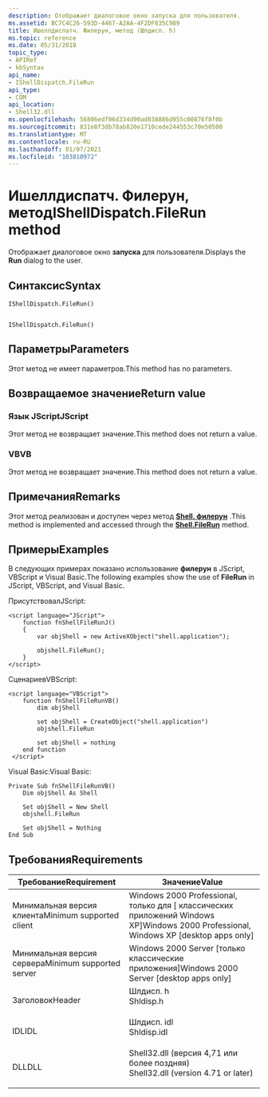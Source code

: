 ```yaml
---
description: Отображает диалоговое окно запуска для пользователя.
ms.assetid: BC7C4C26-593D-4467-A2AA-4F2DF835C989
title: Ишеллдиспатч. Филерун, метод (Шлдисп. h)
ms.topic: reference
ms.date: 05/31/2018
topic_type:
- APIRef
- kbSyntax
api_name:
- IShellDispatch.FileRun
api_type:
- COM
api_location:
- Shell32.dll
ms.openlocfilehash: 56806edf06d334d90ad038886d955c00876f8f0b
ms.sourcegitcommit: 831e8f3db78ab820e1710cede244553c70e50500
ms.translationtype: MT
ms.contentlocale: ru-RU
ms.lasthandoff: 01/07/2021
ms.locfileid: "103810972"
---
```

# <a name="ishelldispatchfilerun-method"></a><span data-ttu-id="aadc2-103">Ишеллдиспатч. Филерун, метод</span><span class="sxs-lookup"><span data-stu-id="aadc2-103">IShellDispatch.FileRun method</span></span>

<span data-ttu-id="aadc2-104">Отображает диалоговое окно **запуска** для пользователя.</span><span class="sxs-lookup"><span data-stu-id="aadc2-104">Displays the **Run** dialog to the user.</span></span>

## <a name="syntax"></a><span data-ttu-id="aadc2-105">Синтаксис</span><span class="sxs-lookup"><span data-stu-id="aadc2-105">Syntax</span></span>


```JScript
IShellDispatch.FileRun()
```


```VB

IShellDispatch.FileRun()
```





## <a name="parameters"></a><span data-ttu-id="aadc2-106">Параметры</span><span class="sxs-lookup"><span data-stu-id="aadc2-106">Parameters</span></span>

<span data-ttu-id="aadc2-107">Этот метод не имеет параметров.</span><span class="sxs-lookup"><span data-stu-id="aadc2-107">This method has no parameters.</span></span>

## <a name="return-value"></a><span data-ttu-id="aadc2-108">Возвращаемое значение</span><span class="sxs-lookup"><span data-stu-id="aadc2-108">Return value</span></span>

### <a name="jscript"></a><span data-ttu-id="aadc2-109">Язык JScript</span><span class="sxs-lookup"><span data-stu-id="aadc2-109">JScript</span></span>

<span data-ttu-id="aadc2-110">Этот метод не возвращает значение.</span><span class="sxs-lookup"><span data-stu-id="aadc2-110">This method does not return a value.</span></span>

### <a name="vb"></a><span data-ttu-id="aadc2-111">VB</span><span class="sxs-lookup"><span data-stu-id="aadc2-111">VB</span></span>

<span data-ttu-id="aadc2-112">Этот метод не возвращает значение.</span><span class="sxs-lookup"><span data-stu-id="aadc2-112">This method does not return a value.</span></span>

## <a name="remarks"></a><span data-ttu-id="aadc2-113">Примечания</span><span class="sxs-lookup"><span data-stu-id="aadc2-113">Remarks</span></span>

<span data-ttu-id="aadc2-114">Этот метод реализован и доступен через метод [**Shell. филерун**](shell-filerun.md) .</span><span class="sxs-lookup"><span data-stu-id="aadc2-114">This method is implemented and accessed through the [**Shell.FileRun**](shell-filerun.md) method.</span></span>

## <a name="examples"></a><span data-ttu-id="aadc2-115">Примеры</span><span class="sxs-lookup"><span data-stu-id="aadc2-115">Examples</span></span>

<span data-ttu-id="aadc2-116">В следующих примерах показано использование **филерун** в JScript, VBScript и Visual Basic.</span><span class="sxs-lookup"><span data-stu-id="aadc2-116">The following examples show the use of **FileRun** in JScript, VBScript, and Visual Basic.</span></span>

<span data-ttu-id="aadc2-117">Присутствовал</span><span class="sxs-lookup"><span data-stu-id="aadc2-117">JScript:</span></span>


```JScript
<script language="JScript">
    function fnShellFileRunJ()
    {
        var objShell = new ActiveXObject("shell.application");
        
        objshell.FileRun();
    }
</script>
```



<span data-ttu-id="aadc2-118">Сценариев</span><span class="sxs-lookup"><span data-stu-id="aadc2-118">VBScript:</span></span>


```VB
<script language="VBScript">
    function fnShellFileRunVB()
        dim objShell
        
        set objShell = CreateObject("shell.application")
        objshell.FileRun

        set objShell = nothing
    end function
 </script>
```



<span data-ttu-id="aadc2-119">Visual Basic:</span><span class="sxs-lookup"><span data-stu-id="aadc2-119">Visual Basic:</span></span>


```VB
Private Sub fnShellFileRunVB()
    Dim objShell As Shell

    Set objShell = New Shell
    objshell.FileRun

    Set objShell = Nothing
End Sub
```



## <a name="requirements"></a><span data-ttu-id="aadc2-120">Требования</span><span class="sxs-lookup"><span data-stu-id="aadc2-120">Requirements</span></span>



| <span data-ttu-id="aadc2-121">Требование</span><span class="sxs-lookup"><span data-stu-id="aadc2-121">Requirement</span></span> | <span data-ttu-id="aadc2-122">Значение</span><span class="sxs-lookup"><span data-stu-id="aadc2-122">Value</span></span> |
|-------------------------------------|----------------------------------------------------------------------------------------------------------------|
| <span data-ttu-id="aadc2-123">Минимальная версия клиента</span><span class="sxs-lookup"><span data-stu-id="aadc2-123">Minimum supported client</span></span><br/> | <span data-ttu-id="aadc2-124">Windows 2000 Professional, только для \[ классических приложений Windows XP\]</span><span class="sxs-lookup"><span data-stu-id="aadc2-124">Windows 2000 Professional, Windows XP \[desktop apps only\]</span></span><br/>                                         |
| <span data-ttu-id="aadc2-125">Минимальная версия сервера</span><span class="sxs-lookup"><span data-stu-id="aadc2-125">Minimum supported server</span></span><br/> | <span data-ttu-id="aadc2-126">Windows 2000 Server \[только классические приложения\]</span><span class="sxs-lookup"><span data-stu-id="aadc2-126">Windows 2000 Server \[desktop apps only\]</span></span><br/>                                                           |
| <span data-ttu-id="aadc2-127">Заголовок</span><span class="sxs-lookup"><span data-stu-id="aadc2-127">Header</span></span><br/>                   | <dl> <span data-ttu-id="aadc2-128"><dt>Шлдисп. h</dt></span><span class="sxs-lookup"><span data-stu-id="aadc2-128"><dt>Shldisp.h</dt></span></span> </dl>                           |
| <span data-ttu-id="aadc2-129">IDL</span><span class="sxs-lookup"><span data-stu-id="aadc2-129">IDL</span></span><br/>                      | <dl> <span data-ttu-id="aadc2-130"><dt>Шлдисп. idl</dt></span><span class="sxs-lookup"><span data-stu-id="aadc2-130"><dt>Shldisp.idl</dt></span></span> </dl>                         |
| <span data-ttu-id="aadc2-131">DLL</span><span class="sxs-lookup"><span data-stu-id="aadc2-131">DLL</span></span><br/>                      | <dl> <span data-ttu-id="aadc2-132"><dt>Shell32.dll (версия 4,71 или более поздняя)</dt></span><span class="sxs-lookup"><span data-stu-id="aadc2-132"><dt>Shell32.dll (version 4.71 or later)</dt></span></span> </dl> |



 

 




